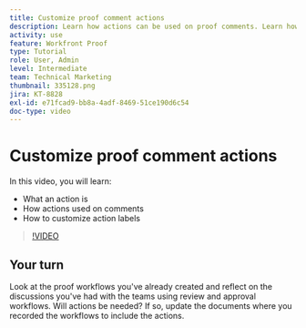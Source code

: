 ```yaml
---
title: Customize proof comment actions
description: Learn how actions can be used on proof comments. Learn how to set up and customize action labels for  's proofing features.
activity: use
feature: Workfront Proof
type: Tutorial
role: User, Admin
level: Intermediate
team: Technical Marketing
thumbnail: 335128.png
jira: KT-8828
exl-id: e71fcad9-bb8a-4adf-8469-51ce190d6c54
doc-type: video
---
```

# Customize proof comment actions

In this video, you will learn:

* What an action is
* How actions used on comments
* How to customize action labels

>[!VIDEO](https://video.tv.adobe.com/v/335128/?quality=12&learn=on)

## Your turn

Look at the proof workflows you've already created and reflect on the discussions you've had with the teams using review and approval workflows. Will actions be needed? If so, update the documents where you recorded the workflows to include the actions.

